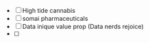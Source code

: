 - [ ] High tide cannabis
- [ ] somai pharmaceuticals
- [ ] Data inique value prop (Data nerds rejoice)
- [ ] 